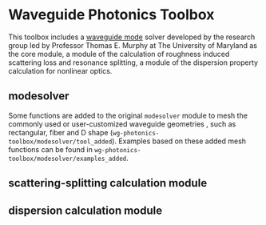 # Waveguide Photonics Toolbox

This toolbox includes a [waveguide mode](http://photonics.umd.edu/software/wgmodes/) solver developed by the research group led by Professor Thomas E. Murphy at The University of Maryland as the core module, a module of the calculation of roughness induced scattering loss and resonance splitting, a module of the dispersion property calculation for nonlinear optics. 

## modesolver

Some functions are added to the original `modesolver` module to mesh the commonly used  or user-customized waveguide geometries , such as rectangular, fiber and D shape (`wg-photonics-toolbox/modesolver/tool_added`). Examples based on these added mesh functions can be found in `wg-photonics-toolbox/modesolver/examples_added`.

## scattering-splitting calculation module



## dispersion calculation module


